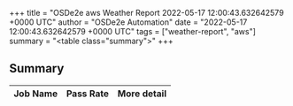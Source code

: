+++
title = "OSDe2e aws Weather Report 2022-05-17 12:00:43.632642579 +0000 UTC"
author = "OSDe2e Automation"
date = "2022-05-17 12:00:43.632642579 +0000 UTC"
tags = ["weather-report", "aws"]
summary = "<table class=\"summary\"></table>"
+++
## Summary

| Job Name | Pass Rate | More detail |
|----------|-----------|-------------|





